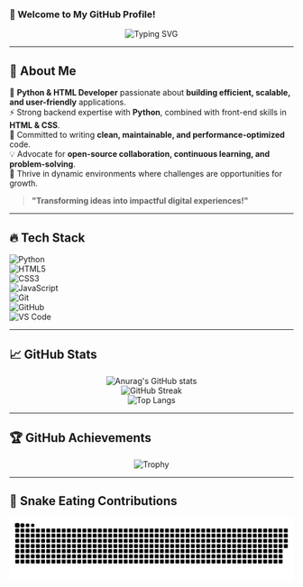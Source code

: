 ### **🌟 Welcome to My GitHub Profile!**  
<div align="center">

![Typing SVG](https://readme-typing-svg.herokuapp.com?font=Fira+Code&pause=1000&color=F7F7F7&width=500&lines=Python+%7C+HTML+%7C+Backend+%7C+Automation;Innovator+%7C+Tech+Enthusiast+%7C+Open-Source+Contributor;Building+Scalable+%26+User-Centric+Solutions)

</div>

---

## 🚀 **About Me**  
🎯 **Python & HTML Developer** passionate about **building efficient, scalable, and user-friendly** applications.  
⚡ Strong backend expertise with **Python**, combined with front-end skills in **HTML & CSS**.  
📌 Committed to writing **clean, maintainable, and performance-optimized** code.  
💡 Advocate for **open-source collaboration, continuous learning, and problem-solving**.  
🚀 Thrive in dynamic environments where challenges are opportunities for growth.  

> **"Transforming ideas into impactful digital experiences!"**

---

## 🔥 **Tech Stack**  
<div align="left">

![Python](https://img.shields.io/badge/Python-3776AB?style=for-the-badge&logo=python&logoColor=ffdd54)  
![HTML5](https://img.shields.io/badge/HTML5-E34F26?style=for-the-badge&logo=html5&logoColor=white)  
![CSS3](https://img.shields.io/badge/CSS3-1572B6?style=for-the-badge&logo=css3&logoColor=white)  
![JavaScript](https://img.shields.io/badge/JavaScript-F7DF1E?style=for-the-badge&logo=javascript&logoColor=black)  
![Git](https://img.shields.io/badge/Git-F05032?style=for-the-badge&logo=git&logoColor=white)  
![GitHub](https://img.shields.io/badge/GitHub-181717?style=for-the-badge&logo=github&logoColor=white)  
![VS Code](https://img.shields.io/badge/VS%20Code-007ACC?style=for-the-badge&logo=visualstudiocode&logoColor=white)  

</div>

---

## 📈 **GitHub Stats**
<div align="center">

![Anurag's GitHub stats](https://github-readme-stats.vercel.app/api?username=alphatasker&show_icons=true&theme=transparent)  
![GitHub Streak](https://streak-stats.demolab.com/?user=alphatasker&theme=dark)  
![Top Langs](https://github-readme-stats.vercel.app/api/top-langs/?username=alphatasker&theme=transparent&layout=compact)

</div>

---

## 🏆 **GitHub Achievements**  
<div align="center">

![Trophy](https://github-profile-trophy.vercel.app/?username=alphatasker&theme=radical&no-bg=true&no-frame=true&margin-w=15&column=7)

</div>

---

## 🐍 **Snake Eating Contributions**
<div align="center">

![Snake animation](https://github.com/alphatasker/alphatasker/blob/output/github-snake-dark.svg)

</div>
